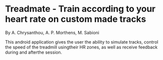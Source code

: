 # Treadmate - Train according to your heart rate on custom made tracks 

By A. Chrysanthou, A. P. Morthens, M. Sabioni

This android application gives the user the ability to simulate tracks, control the speed of the treadmill usingtheir HR zones, as well as receive feedback during and afterthe session.

